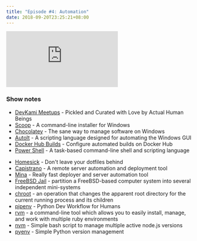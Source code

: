 ```yaml
---
title: "Episode #4: Automation"
date: 2018-09-20T23:25:21+08:00
---
```


<div class="iframe-container">
<iframe class="video" src="https://www.youtube.com/embed/QuBa9pIZTJI" frameborder="0" allow="autoplay; encrypted-media" allowfullscreen></iframe>
</div>

### Show notes

* [DevKami Meetups](https://devkami.com/page/meetups/) - Pickled and Curated with Love by Actual Human Beings
* [Scoop](https://scoop.sh/) - A command-line installer for Windows
* [Chocolatey](https://chocolatey.org/) - The sane way to manage software on Windows
* [AutoIt](https://www.autoitscript.com/site/autoit/) - A scripting language designed for automating the Windows GUI
* [Docker Hub Builds](https://docs.docker.com/docker-hub/builds/) - Configure automated builds on Docker Hub
* [Power Shell](https://docs.microsoft.com/en-us/powershell/scripting/powershell-scripting) - A task-based command-line shell and scripting language
<!--more-->
* [Homesick](https://github.com/technicalpickles/homesick) - Don't leave your dotfiles behind
* [Capistrano](https://capistranorb.com/) - A remote server automation and deployment tool
* [Mina](http://nadarei.co/mina/) - Really fast deployer and server automation tool
* [FreeBSD Jail](https://www.wikiwand.com/en/FreeBSD_jail) - partition a FreeBSD-based computer system into several independent mini-systems
* [chroot](https://www.wikiwand.com/en/Chroot) - an operation that changes the apparent root directory for the current running process and its children
* [pipenv](https://pipenv.readthedocs.io/en/latest/) - Python Dev Workflow for Humans
* [rvm](https://rvm.io/) - a command-line tool which allows you to easily install, manage, and work with multiple ruby environments
* [nvm](https://github.com/creationix/nvm/) - Simple bash script to manage multiple active node.js versions
* [pyenv](https://github.com/pyenv/pyenv) - Simple Python version management
